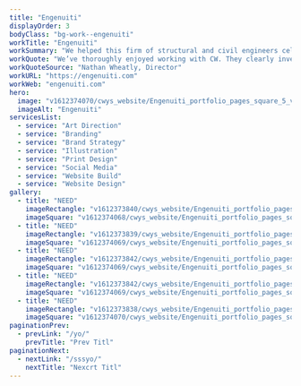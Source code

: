 ```yaml
---
title: "Engenuiti"
displayOrder: 3
bodyClass: "bg-work--engenuiti"
workTitle: "Engenuiti"
workSummary: "We helped this firm of structural and civil engineers celebrate their 10th anniversary with new branding and website."
workQuote: "We’ve thoroughly enjoyed working with CW. They clearly invested heavily in developing an excellent understanding of us and our practice, helping us understand our own needs and working with us to develop our brand identity. We’ve been in expert hands throughout whilst enjoying participating fully in their creative process."
workQuoteSource: "Nathan Wheatly, Director"
workURL: "https://engenuiti.com"
workWeb: "engenuiti.com"
hero:
  image: "v1612374070/cwys_website/Engenuiti_portfolio_pages_square_5_vbk0e1"
  imageAlt: "Engenuiti"
servicesList:
  - service: "Art Direction"
  - service: "Branding"
  - service: "Brand Strategy"
  - service: "Illustration"
  - service: "Print Design"
  - service: "Social Media"
  - service: "Website Build"
  - service: "Website Design"
gallery:
  - title: "NEED"
    imageRectangle: "v1612373840/cwys_website/Engenuiti_portfolio_pages_1_bgcufa"
    imageSquare: "v1612374068/cwys_website/Engenuiti_portfolio_pages_square_1_e716rk"
  - title: "NEED"
    imageRectangle: "v1612373839/cwys_website/Engenuiti_portfolio_pages_2_eyradv"
    imageSquare: "v1612374069/cwys_website/Engenuiti_portfolio_pages_square_2_if6e5h"
  - title: "NEED"
    imageRectangle: "v1612373842/cwys_website/Engenuiti_portfolio_pages_3_dsgbhl"
    imageSquare: "v1612374069/cwys_website/Engenuiti_portfolio_pages_square_3_ibtgi4"
  - title: "NEED"
    imageRectangle: "v1612373842/cwys_website/Engenuiti_portfolio_pages_4_mwd7k6"
    imageSquare: "v1612374069/cwys_website/Engenuiti_portfolio_pages_square_4_rvex0n"
  - title: "NEED"
    imageRectangle: "v1612373838/cwys_website/Engenuiti_portfolio_pages_5_cjlcek"
    imageSquare: "v1612374070/cwys_website/Engenuiti_portfolio_pages_square_5_vbk0e1"
paginationPrev:
  - prevLink: "/yo/"
    prevTitle: "Prev Titl"
paginationNext:
  - nextLink: "/sssyo/"
    nextTitle: "Nexcrt Titl"
---
```

